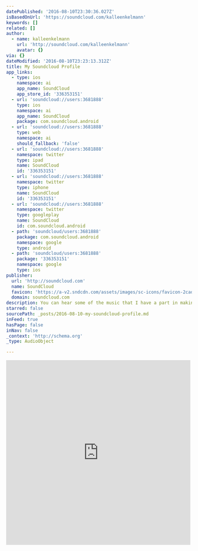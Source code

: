 ```yaml
---
datePublished: '2016-08-10T23:30:36.027Z'
isBasedOnUrl: 'https://soundcloud.com/kalleenkelmann'
keywords: []
related: []
author:
  - name: kalleenkelmann
    url: 'http://soundcloud.com/kalleenkelmann'
    avatar: {}
via: {}
dateModified: '2016-08-10T23:23:13.312Z'
title: My Soundcloud Profile
app_links:
  - type: ios
    namespace: ai
    app_name: SoundCloud
    app_store_id: '336353151'
  - url: 'soundcloud://users:3681888'
    type: ios
    namespace: ai
    app_name: SoundCloud
    package: com.soundcloud.android
  - url: 'soundcloud://users:3681888'
    type: web
    namespace: ai
    should_fallback: 'false'
  - url: 'soundcloud://users:3681888'
    namespace: twitter
    type: ipad
    name: SoundCloud
    id: '336353151'
  - url: 'soundcloud://users:3681888'
    namespace: twitter
    type: iphone
    name: SoundCloud
    id: '336353151'
  - url: 'soundcloud://users:3681888'
    namespace: twitter
    type: googleplay
    name: SoundCloud
    id: com.soundcloud.android
  - path: 'soundcloud/users:3681888'
    package: com.soundcloud.android
    namespace: google
    type: android
  - path: 'soundcloud/users:3681888'
    package: '336353151'
    namespace: google
    type: ios
publisher:
  url: 'http://soundcloud.com'
  name: SoundCloud
  favicon: 'https://a-v2.sndcdn.com/assets/images/sc-icons/favicon-2cadd14b.ico'
  domain: soundcloud.com
description: You can hear some of the music that I have a part in making here.
starred: false
sourcePath: _posts/2016-08-10-my-soundcloud-profile.md
inFeed: true
hasPage: false
inNav: false
_context: 'http://schema.org'
_type: AudioObject

---
```

<iframe src="https://cdn.embedly.com/widgets/media.html?src=https%3A%2F%2Fw.soundcloud.com%2Fplayer%2F%3Fvisual%3Dtrue%26url%3Dhttp%253A%252F%252Fapi.soundcloud.com%252Fusers%252F3681888%26show_artwork%3Dtrue&amp;url=https%3A%2F%2Fsoundcloud.com%2Fkalleenkelmann&amp;image=http%3A%2F%2Fi1.sndcdn.com%2Favatars-000208584398-75ibvq-t500x500.jpg&amp;key=b7d04c9b404c499eba89ee7072e1c4f7&amp;type=text%2Fhtml&amp;schema=soundcloud" width="500" height="500" scrolling="no" frameborder="0" allowfullscreen="" style=""></iframe>